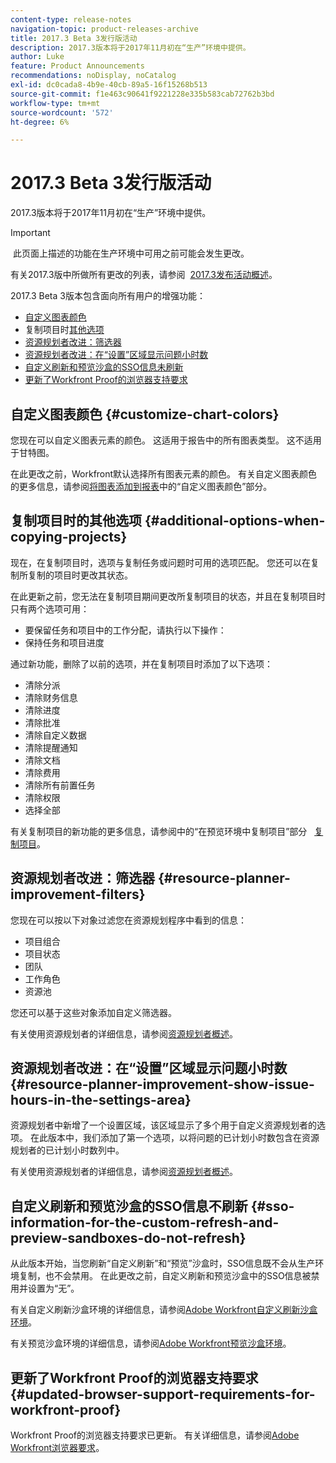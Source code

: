 ```yaml
---
content-type: release-notes
navigation-topic: product-releases-archive
title: 2017.3 Beta 3发行版活动
description: 2017.3版本将于2017年11月初在“生产”环境中提供。
author: Luke
feature: Product Announcements
recommendations: noDisplay, noCatalog
exl-id: dc0cada8-4b9e-40cb-89a5-16f15268b513
source-git-commit: f1e463c90641f9221228e335b583cab72762b3bd
workflow-type: tm+mt
source-wordcount: '572'
ht-degree: 6%

---
```


# 2017.3 Beta 3发行版活动

2017.3版本将于2017年11月初在“生产”环境中提供。

>[!IMPORTANT]
>
> 此页面上描述的功能在生产环境中可用之前可能会发生更改。

有关2017.3版中所做所有更改的列表，请参阅  [2017.3发布活动概述](../../../../product-announcements/product-releases/quarterly-release-archive/2017.3-release-activity/2017-3-release-activity-overview.md)。

2017.3 Beta 3版本包含面向所有用户的增强功能：

* [自定义图表颜色](#customize-chart-colors)
* 复制项目时[其他选项](#additional-options-when-copying-projects)
* [资源规划者改进：筛选器](#resource-planner-improvement-filters)
* [资源规划者改进：在“设置”区域显示问题小时数](#resource-planner-improvement-show-issue-hours-in-the-settings-area)
* [自定义刷新和预览沙盒的SSO信息未刷新](#sso-information-for-the-custom-refresh-and-preview-sandboxes-do-not-refresh)
* [更新了Workfront Proof的浏览器支持要求](#updated-browser-support-requirements-for-workfront-proof)

## 自定义图表颜色 {#customize-chart-colors}

您现在可以自定义图表元素的颜色。 这适用于报告中的所有图表类型。 这不适用于甘特图。

在此更改之前，Workfront默认选择所有图表元素的颜色。 有关自定义图表颜色的更多信息，请参阅[将图表添加到报表](../../../../reports-and-dashboards/reports/creating-and-managing-reports/add-chart-report.md)中的“自定义图表颜色”部分。

## 复制项目时的其他选项 {#additional-options-when-copying-projects}

现在，在复制项目时，选项与复制任务或问题时可用的选项匹配。 您还可以在复制所复制的项目时更改其状态。

在此更新之前，您无法在复制项目期间更改所复制项目的状态，并且在复制项目时只有两个选项可用：

* 要保留任务和项目中的工作分配，请执行以下操作：
* 保持任务和项目进度

通过新功能，删除了以前的选项，并在复制项目时添加了以下选项：

* 清除分派
* 清除财务信息
* 清除进度
* 清除批准
* 清除自定义数据
* 清除提醒通知
* 清除文档
* 清除费用
* 清除所有前置任务
* 清除权限
* 选择全部

有关复制项目的新功能的更多信息，请参阅中的“在预览环境中复制项目”部分   [复制项目](../../../../manage-work/projects/manage-projects/copy-project.md)。

## 资源规划者改进：筛选器 {#resource-planner-improvement-filters}

您现在可以按以下对象过滤您在资源规划程序中看到的信息：

* 项目组合
* 项目状态
* 团队
* 工作角色
* 资源池

您还可以基于这些对象添加自定义筛选器。

有关使用资源规划者的详细信息，请参阅[资源规划者概述](../../../../resource-mgmt/resource-planning/get-started-resource-planner.md)。 

## 资源规划者改进：在“设置”区域显示问题小时数 {#resource-planner-improvement-show-issue-hours-in-the-settings-area}

资源规划者中新增了一个设置区域，该区域显示了多个用于自定义资源规划者的选项。 在此版本中，我们添加了第一个选项，以将问题的已计划小时数包含在资源规划者的已计划小时数列中。

有关使用资源规划者的详细信息，请参阅[资源规划者概述](../../../../resource-mgmt/resource-planning/get-started-resource-planner.md)。

## 自定义刷新和预览沙盒的SSO信息不刷新 {#sso-information-for-the-custom-refresh-and-preview-sandboxes-do-not-refresh}

从此版本开始，当您刷新“自定义刷新”和“预览”沙盒时，SSO信息既不会从生产环境复制，也不会禁用。 在此更改之前，自定义刷新和预览沙盒中的SSO信息被禁用并设置为“无”。

有关自定义刷新沙盒环境的详细信息，请参阅[Adobe Workfront自定义刷新沙盒环境](../../../../administration-and-setup/set-up-workfront/workfront-testing-environments/wf-custom-refresh-sandbox-environment.md)。

有关预览沙盒环境的详细信息，请参阅[Adobe Workfront预览沙盒环境](../../../../administration-and-setup/set-up-workfront/workfront-testing-environments/wf-preview-sandbox-environment.md)。

## 更新了Workfront Proof的浏览器支持要求 {#updated-browser-support-requirements-for-workfront-proof}

Workfront Proof的浏览器支持要求已更新。 有关详细信息，请参阅[Adobe Workfront浏览器要求](../../../../workfront-basics/workfront-browser-requirements.md)。
